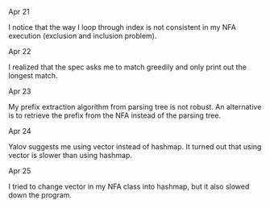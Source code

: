 Apr 21

I notice that the way I loop through index is not consistent in my NFA execution (exclusion and inclusion problem).

Apr 22

I realized that the spec asks me to match greedily and only print out the longest match.

Apr 23

My prefix extraction algorithm from parsing tree is not robust. An alternative is to retrieve the prefix from the NFA instead of the parsing tree.

Apr 24

Yalov suggests me using vector instead of hashmap. It turned out that using vector is slower than using hashmap.

Apr 25

I tried to change vector in my NFA class into hashmap, but it also slowed down the program.
